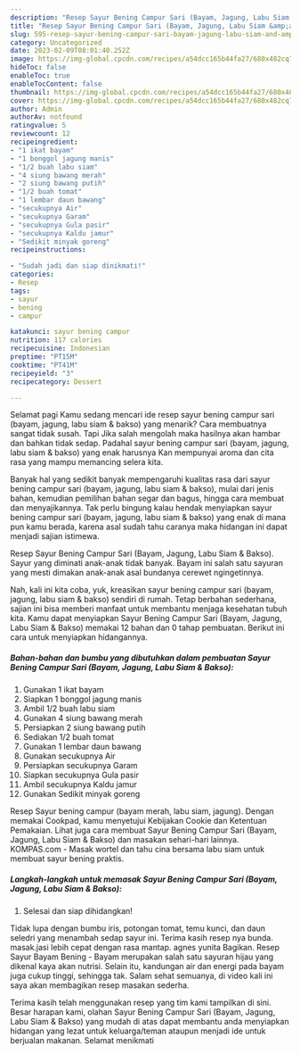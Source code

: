 ```yaml
---
description: "Resep Sayur Bening Campur Sari (Bayam, Jagung, Labu Siam &amp;amp; Bakso) yang Enak"
title: "Resep Sayur Bening Campur Sari (Bayam, Jagung, Labu Siam &amp;amp; Bakso) yang Enak"
slug: 595-resep-sayur-bening-campur-sari-bayam-jagung-labu-siam-and-amp-bakso-yang-enak
category: Uncategorized
date: 2023-02-09T08:01:40.252Z
image: https://img-global.cpcdn.com/recipes/a54dcc165b44fa27/680x482cq70/sayur-bening-campur-sari-bayam-jagung-labu-siam-bakso-foto-resep-utama.jpg
hideToc: false
enableToc: true
enableTocContent: false
thumbnail: https://img-global.cpcdn.com/recipes/a54dcc165b44fa27/680x482cq70/sayur-bening-campur-sari-bayam-jagung-labu-siam-bakso-foto-resep-utama.jpg
cover: https://img-global.cpcdn.com/recipes/a54dcc165b44fa27/680x482cq70/sayur-bening-campur-sari-bayam-jagung-labu-siam-bakso-foto-resep-utama.jpg
author: Admin
authorAv: notfound
ratingvalue: 5
reviewcount: 12
recipeingredient:
- "1 ikat bayam"
- "1 bonggol jagung manis"
- "1/2 buah labu siam"
- "4 siung bawang merah"
- "2 siung bawang putih"
- "1/2 buah tomat"
- "1 lembar daun bawang"
- "secukupnya Air"
- "secukupnya Garam"
- "secukupnya Gula pasir"
- "secukupnya Kaldu jamur"
- "Sedikit minyak goreng"
recipeinstructions:

- "Sudah jadi dan siap dinikmati!"
categories:
- Resep
tags:
- sayur
- bening
- campur

katakunci: sayur bening campur 
nutrition: 117 calories
recipecuisine: Indonesian
preptime: "PT15M"
cooktime: "PT41M"
recipeyield: "3"
recipecategory: Dessert

---
```



Selamat pagi Kamu sedang mencari ide resep sayur bening campur sari (bayam, jagung, labu siam &amp; bakso) yang menarik? Cara membuatnya sangat tidak susah. Tapi Jika salah mengolah maka hasilnya akan hambar dan bahkan tidak sedap. Padahal sayur bening campur sari (bayam, jagung, labu siam &amp; bakso) yang enak harusnya Kan mempunyai aroma dan cita rasa yang mampu memancing selera kita.


Banyak hal yang sedikit banyak mempengaruhi kualitas rasa dari sayur bening campur sari (bayam, jagung, labu siam &amp; bakso), mulai dari jenis bahan, kemudian pemilihan bahan segar dan bagus, hingga cara membuat dan menyajikannya. Tak perlu bingung kalau hendak menyiapkan sayur bening campur sari (bayam, jagung, labu siam &amp; bakso) yang enak di mana pun kamu berada, karena asal sudah tahu caranya maka hidangan ini dapat menjadi sajian istimewa.

Resep Sayur Bening Campur Sari (Bayam, Jagung, Labu Siam &amp; Bakso). Sayur yang diminati anak-anak tidak banyak. Bayam ini salah satu sayuran yang mesti dimakan anak-anak asal bundanya cerewet ngingetinnya.


Nah, kali ini kita coba, yuk, kreasikan sayur bening campur sari (bayam, jagung, labu siam &amp; bakso) sendiri di rumah. Tetap berbahan sederhana, sajian ini bisa memberi manfaat untuk membantu menjaga kesehatan tubuh kita. Kamu dapat menyiapkan Sayur Bening Campur Sari (Bayam, Jagung, Labu Siam &amp; Bakso) memakai 12 bahan dan 0 tahap pembuatan. Berikut ini cara untuk menyiapkan hidangannya.

<!--inarticleads1-->

##### Bahan-bahan dan bumbu yang dibutuhkan dalam pembuatan Sayur Bening Campur Sari (Bayam, Jagung, Labu Siam &amp; Bakso):

1. Gunakan 1 ikat bayam
1. Siapkan 1 bonggol jagung manis
1. Ambil 1/2 buah labu siam
1. Gunakan 4 siung bawang merah
1. Persiapkan 2 siung bawang putih
1. Sediakan 1/2 buah tomat
1. Gunakan 1 lembar daun bawang
1. Gunakan secukupnya Air
1. Persiapkan secukupnya Garam
1. Siapkan secukupnya Gula pasir
1. Ambil secukupnya Kaldu jamur
1. Gunakan Sedikit minyak goreng


Resep Sayur bening campur (bayam merah, labu siam, jagung). Dengan memakai Cookpad, kamu menyetujui Kebijakan Cookie dan Ketentuan Pemakaian. Lihat juga cara membuat Sayur Bening Campur Sari (Bayam, Jagung, Labu Siam &amp; Bakso) dan masakan sehari-hari lainnya. KOMPAS.com - Masak wortel dan tahu cina bersama labu siam untuk membuat sayur bening praktis. 

<!--inarticleads2-->

##### Langkah-langkah untuk memasak Sayur Bening Campur Sari (Bayam, Jagung, Labu Siam &amp; Bakso):


1. Selesai dan siap dihidangkan!

Tidak lupa dengan bumbu iris, potongan tomat, temu kunci, dan daun seledri yang menambah sedap sayur ini. Terima kasih resep nya bunda. masak.jasi lebih cepat dengan rasa mantap. agnes yunita Bagikan. Resep Sayur Bayam Bening - Bayam merupakan salah satu sayuran hijau yang dikenal kaya akan nutrisi. Selain itu, kandungan air dan energi pada bayam juga cukup tinggi, sehingga tak. Salam sehat semuanya, di video kali ini saya akan membagikan resep masakan sederha. 

Terima kasih telah menggunakan resep yang tim kami tampilkan di sini. Besar harapan kami, olahan Sayur Bening Campur Sari (Bayam, Jagung, Labu Siam &amp; Bakso) yang mudah di atas dapat membantu anda menyiapkan hidangan yang lezat untuk keluarga/teman ataupun menjadi ide untuk berjualan makanan. Selamat menikmati
